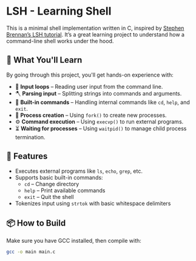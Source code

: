 
# LSH - Learning Shell

This is a minimal shell implementation written in C, inspired by [Stephen Brennan’s LSH tutorial](https://brennan.io/2015/01/16/write-a-shell-in-c/). It’s a great learning project to understand how a command-line shell works under the hood.

## 🧠 What You'll Learn

By going through this project, you'll get hands-on experience with:

- 🔄 **Input loops** – Reading user input from the command line.
- 🪓 **Parsing input** – Splitting strings into commands and arguments.
- 🧩 **Built-in commands** – Handling internal commands like `cd`, `help`, and `exit`.
- 🧵 **Process creation** – Using `fork()` to create new processes.
- ⚙️ **Command execution** – Using `execvp()` to run external programs.
- ⏳ **Waiting for processes** – Using `waitpid()` to manage child process termination.

## 🔧 Features

- Executes external programs like `ls`, `echo`, `grep`, etc.
- Supports basic built-in commands:
  - `cd` – Change directory
  - `help` – Print available commands
  - `exit` – Quit the shell
- Tokenizes input using `strtok` with basic whitespace delimiters

## 📦 How to Build

Make sure you have GCC installed, then compile with:

```bash
gcc -o main main.c
